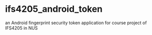 # ifs4205_android_token
an Android fingerprint security token application for course project of IFS4205 in NUS
